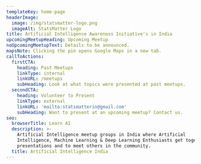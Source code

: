 ```yaml
---
templateKey: home-page
headerImage:
  image: /img/statsmatter-logo.png
  imageAlt: StatsMatter Logo
title: Artificial Intelligence Awareness Initiative's in India
upcomingMeetupHeading: Upcoming Meetup
noUpcomingMeetupText: Details to be announced.
mapsNote: Clicking the pin opens Google Maps in a new tab.
callToActions:
  firstCTA:
    heading: Past Meetups
    linkType: internal
    linkURL: /meetups
    subHeading: Look at what topics were presented at past meetups.
  secondCTA:
    heading: Volunteer to Present
    linkType: external
    linkURL: 'mailto:statsmatterin@gmail.com'
    subHeading: Want to present at an upcoming meetup? Contact us.
seo:
  browserTitle: Learn AI
  description: >-
    Artificial Intelligence meetup groups in India where Artificial
    Intelligence, Machine Learning & Deep Learning Enthusiasts get together for
    presentations and to meet others in the community.
  title: Artificial Intelligence India
---
```


